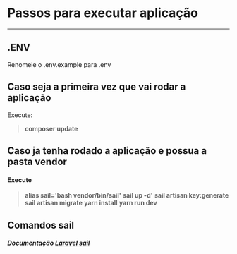 # Passos para executar aplicação

----------

## .ENV
Renomeie o .env.example para .env


## Caso seja a primeira vez que vai rodar a aplicação
Execute:
>  **composer update**

## Caso ja tenha rodado a aplicação e possua a pasta vendor
#### Execute

>  **alias sail='bash vendor/bin/sail'**
>  **sail up -d'**
>  **sail artisan key:generate**
>  **sail artisan migrate**
>  **yarn install**
>  **yarn run dev**


## Comandos sail
##### Documentação [Laravel sail](https://laravel.com/docs/8.x/sail "Heading link")

